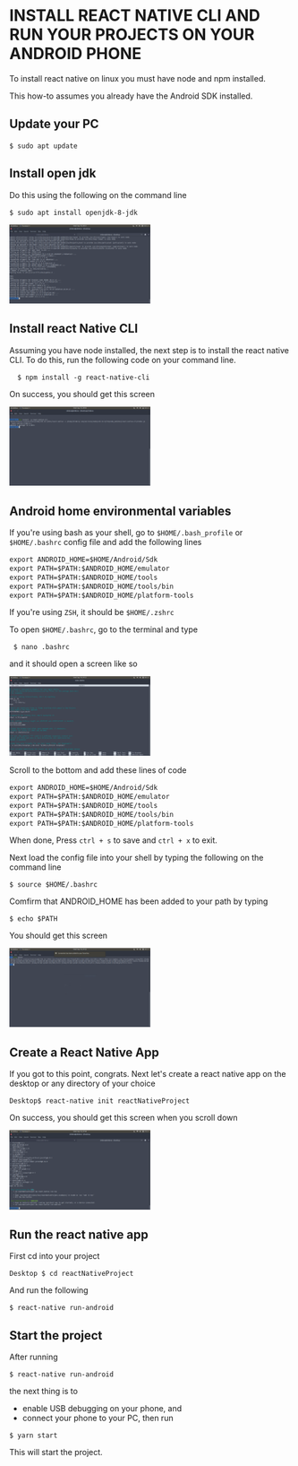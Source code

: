 # INSTALL REACT NATIVE CLI AND RUN YOUR PROJECTS ON YOUR ANDROID PHONE

To install react native on linux you must have node and npm installed.

This how-to assumes you already have the Android SDK installed.
## Update your PC
```
$ sudo apt update
```

## Install open jdk
Do this using the following on the command line 
```
$ sudo apt install openjdk-8-jdk
```

<img src="./assets/r5.png" width="50%">

## Install react Native CLI

Assuming you have node installed, the next step is to install the react native CLI. To do this, run the following code on your command line.
```
  $ npm install -g react-native-cli
```
On success, you should get this screen

<img src="./assets/reactNativeCli.png" width="50%">


## Android home environmental variables
If you're using bash as your shell, go to `$HOME/.bash_profile` or `$HOME/.bashrc` config file and add the following lines
```
export ANDROID_HOME=$HOME/Android/Sdk
export PATH=$PATH:$ANDROID_HOME/emulator
export PATH=$PATH:$ANDROID_HOME/tools
export PATH=$PATH:$ANDROID_HOME/tools/bin
export PATH=$PATH:$ANDROID_HOME/platform-tools
```

If you're using `ZSH`, it should be `$HOME/.zshrc`

To open `$HOME/.bashrc`, go to the terminal and type 
```
 $ nano .bashrc
```
and it should open a screen like so

<img src="./assets/r2.png" width="50%">

Scroll to the bottom and add these lines of code

```
export ANDROID_HOME=$HOME/Android/Sdk
export PATH=$PATH:$ANDROID_HOME/emulator
export PATH=$PATH:$ANDROID_HOME/tools
export PATH=$PATH:$ANDROID_HOME/tools/bin
export PATH=$PATH:$ANDROID_HOME/platform-tools
```

When done, Press `ctrl + s` to save and `ctrl + x` to exit.

Next load the config file into your shell by typing the following on the command line
```
$ source $HOME/.bashrc
```

Comfirm that ANDROID_HOME has been added to your path by typing
```
$ echo $PATH
```
You should get this screen 

<img src="./assets/r3.png" width="50%">

## Create a React Native App
If you got to this point, congrats. Next let's create a react native app on the desktop or any directory of your choice
```
Desktop$ react-native init reactNativeProject
```
On success, you should get this screen when you scroll down

<img src="./assets/r4.png" width="50%">

## Run the react native app
First cd into your project
```
Desktop $ cd reactNativeProject
```
And run the following
```
$ react-native run-android
```

## Start the project

After running 
```
$ react-native run-android
```

the next thing is to

- enable USB debugging on your phone, and
- connect your phone to your PC, then run 

```
$ yarn start
```

This will start the project. 

